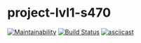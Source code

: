 # project-lvl1-s470
[![Maintainability](https://api.codeclimate.com/v1/badges/a99a88d28ad37a79dbf6/maintainability)](https://codeclimate.com/github/codeclimate/codeclimate/maintainability)
[![Build Status](https://travis-ci.org/tolyod/project-lvl1-s470.svg?branch=master)](https://travis-ci.org/tolyod/project-lvl1-s470)
[![asciicast](https://asciinema.org/a/AW3sdIEgvKFOoLTpmpWxInCdx.svg)](https://asciinema.org/a/AW3sdIEgvKFOoLTpmpWxInCdx?autoplay=1)

